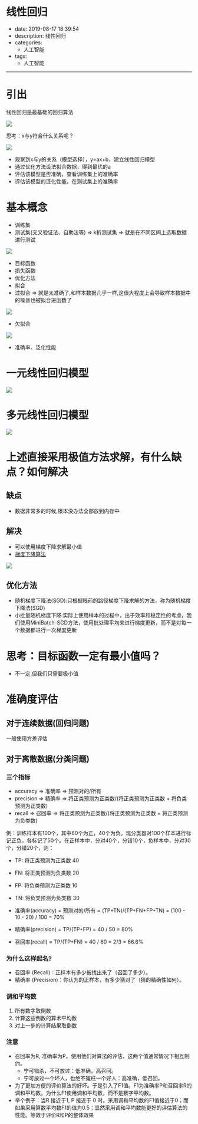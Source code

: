 #   线性回归
+ date: 2019-08-17 18:39:54
+ description: 线性回归
+ categories:
  - 人工智能
+ tags:
  - 人工智能
---
#   引出
线性回归是最基础的回归算法

![](../images/2020/08/20200817184116.png)


思考：x与y符合什么关系呢？


![](../images/2020/08/20200817184145.png)


+   观察到x与y的关系（模型选择），y=ax+b，建立线性回归模型
+   通过优化方法设法拟合数据，得到最优的a
+   评估该模型是否准确，查看训练集上的准确率
+   评估该模型的泛化性能，在测试集上的准确率


#   基本概念
+   训练集
+   测试集(交叉验证法、自助法等) => k折测试集 => 就是在不同区间上选取数据进行测试

![](../images/2020/08/20200817184442.png)

+   目标函数
+   损失函数
+   优化方法
+   拟合
+   过拟合 => 就是太准确了,和样本数据几乎一样,这很大程度上会导致样本数据中的噪音也被拟合进函数了

![](../images/2020/08/20200817184532.png)

+   欠拟合

![](../images/2020/08/20200817184520.png)

+   准确率、泛化性能

#   一元线性回归模型

![](../images/2020/08/20200817215225.png)


#   多元线性回归模型

![](../images/2020/08/20200817215450.png)



#   上述直接采用极值方法求解，有什么缺点？如何解决
##  缺点
+   数据非常多的时候,根本没办法全部放到内存中

##  解决
+   可以使用梯度下降求解最小值
+   [梯度下降算法](/2019/08/18/人工智能数学基础之数学分析/#梯度下降算法)


![](../images/2020/08/20200817233525.png)


##  优化方法
+   随机梯度下降法(SGD):只根据眼前的路径梯度下降求解的方法，称为随机梯度下降法(SGD)
+   ⼩批量随机梯度下降:实际上使用样本的过程中，出于效率和稳定性的考虑，我们使用MiniBatch-SGD方法，使用批处理平均来进行梯度更新，而不是对每一个数据都进行一次梯度更新

#   思考：目标函数一定有最小值吗？
+   不一定,但我们只需要极小值

#   准确度评估
##  对于连续数据(回归问题)
一般使用方差评估

##  对于离散数据(分类问题)
###     三个指标

+   accuracy => 准确率 => 预测对的/所有
+   precision => 精确率 => 将正类预测为正类数/(将正类预测为正类数 + 将负类预测为正类数)
+   recall => 召回率 => 将正类预测为正类数/(将正类预测为正类数 + 将正类预测为负类数)

例：训练样本有100个，其中60个为正，40个为负。现分类器对100个样本进行标记正负，各标记了50个。在正样本中，分对40个，分错10个，负样本中，分对30个，分错20个，则：

+   TP: 将正类预测为正类数 40
+   FN: 将正类预测为负类数 20
+   FP: 将负类预测为正类数 10
+   TN: 将负类预测为负类数 30

+   准确率(accuracy) = 预测对的/所有 = (TP+TN)/(TP+FN+FP+TN) = (100 - 10 - 20) / 100 = 70%
+   精确率(precision) = TP/(TP+FP) =  40 / 50 = 80%
+   召回率(recall) = TP/(TP+FN) = 40 / 60 = 2/3 = 66.6%

###     为什么这样起名?
+   召回率 (Recall)：正样本有多少被找出来了（召回了多少）。
+   精确率 (Precision)：你认为的正样本，有多少猜对了（猜的精确性如何）。

###     调和平均数
1.  所有数字取倒数
2.  计算这些倒数的算术平均数
3.  对上一步的计算结果取倒数

###     注意
+   召回率为R, 准确率为P。使用他们对算法的评估，这两个值通常情况下相互制约。
    *   宁可错杀，不可放过：低准确，高召回。
    *   宁可放过一个坏人，也绝不冤枉一个好人：高准确，低召回。
+   为了更加方便的评价算法的好坏。于是引入了F1值。F1为准确率P和召回率R的调和平均数。为什么F1使用调和平均数，而不是数字平均数。
+   举个例子：当R 接近于1, P 接近于 0 时。采用调和平均数的F1值接近于0；而如果采用算数平均数F1的值为0.5；显然采用调和平均数能更好的评估算法的性能。等效于评价R和P的整体效果













